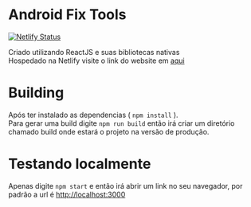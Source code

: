 # Android Fix Tools
[![Netlify Status](https://api.netlify.com/api/v1/badges/6b5efdd8-0726-4f26-8c86-b78e0c3ac3f0/deploy-status)]()

Criado utilizando ReactJS e suas bibliotecas nativas\
Hospedado na Netlify visite o link do website em [aqui](https://androidfixtools.netlify.app/)

# Building
Após ter instalado as dependencias ( `npm install` ).\
Para gerar uma build digite `npm run build` então irá criar um diretório chamado build onde estará o projeto na versão de produção.

# Testando localmente
Apenas digite `npm start` e então irá abrir um link no seu navegador, por padrão a url é [http://localhost:3000](http://localhost:3000)
